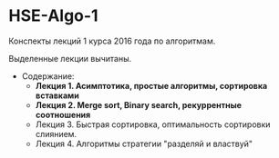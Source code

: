 # HSE-Algo-1

Конспекты лекций 1 курса 2016 года по алгоритмам.

Выделенные лекции вычитаны.
* Содержание:
   * <b> Лекция 1. Асимптотика, простые алгоритмы, сортировка вставками </b>
   * <b> Лекция 2. Merge sort, Binary search, рекуррентные соотношения </b>
   * Лекция 3. Быстрая сортировка, оптимальность сортировки слиянием.
   * Лекция 4. Алгоритмы стратегии "разделяй и властвуй"


